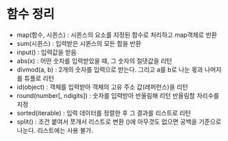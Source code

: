 # 함수 정리

- map(함수, 시퀸스) : 시퀸스의 요소를 지정된 함수로 처리하고 map객체로 반환
- sum(시퀸스) : 입력받은 시퀸스의 모든 합을 반환
- input() : 입력값을 받음
- abs(x) : 어떤 숫자를 입력받았을 때, 그 숫자의 절댓값을 리턴
- divmod(a, b) : 2개의 숫자를 입력으로 받는다. 그리고 a를 b로 나눈 몫과 나머지를 튜플로 리턴
- id(object) : 객체를 입력받아 객체의 고유 주소 값(레퍼런스)을 리턴
- round(number[, ndigits]) : 숫자를 입력받아 반올림해 리턴 반올림할 자리수를 지정
- sorted(iterable) : 입력 데이터를 정렬한 후 그 결과를 리스트로 리턴
- split() : 조건 붙여서 쪼개서 리스트로 변환 ()에 아무것도 없으면 공백을 기준으로 나눈다. 리스트에는 사용 불가.

